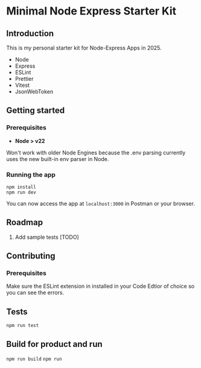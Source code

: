 # Minimal Node Express Starter Kit

## Introduction

This is my personal starter kit for Node-Express Apps in 2025.

- Node
- Express
- ESLint
- Prettier
- Vitest
- JsonWebToken

## Getting started

### Prerequisites

- **Node > v22**

Won't work with older Node Engines because the .env parsing currently uses the new built-in env parser in Node.

### Running the app

```
npm install
npm run dev
```

You can now access the app at `localhost:3000` in Postman or your browser.

## Roadmap

1. Add sample tests [TODO]

## Contributing

### Prerequisites

Make sure the ESLint extension in installed in your Code Edtior of choice so you can see the errors.

## Tests

`npm run test`

## Build for product and run

`npm run build`
`npm run`
